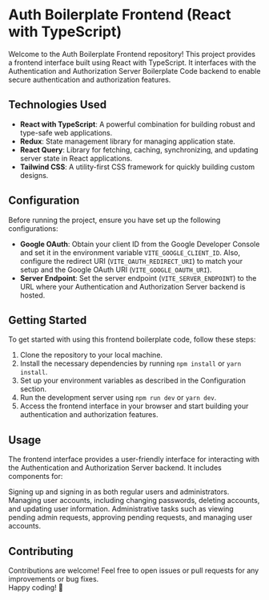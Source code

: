 # Auth Boilerplate Frontend (React with TypeScript)

Welcome to the Auth Boilerplate Frontend repository! This project provides a frontend interface built using React with TypeScript. It interfaces with the Authentication and Authorization Server Boilerplate Code backend to enable secure authentication and authorization features.

## Technologies Used

- **React with TypeScript**: A powerful combination for building robust and type-safe web applications.
- **Redux**: State management library for managing application state.
- **React Query**: Library for fetching, caching, synchronizing, and updating server state in React applications.
- **Tailwind CSS**: A utility-first CSS framework for quickly building custom designs.

## Configuration

Before running the project, ensure you have set up the following configurations:

- **Google OAuth**: Obtain your client ID from the Google Developer Console and set it in the environment variable `VITE_GOOGLE_CLIENT_ID`. Also, configure the redirect URI (`VITE_OAUTH_REDIRECT_URI`) to match your setup and the Google OAuth URI (`VITE_GOOGLE_OAUTH_URI`).
- **Server Endpoint**: Set the server endpoint (`VITE_SERVER_ENDPOINT`) to the URL where your Authentication and Authorization Server backend is hosted.

## Getting Started

To get started with using this frontend boilerplate code, follow these steps:

1. Clone the repository to your local machine.
2. Install the necessary dependencies by running `npm install` or `yarn install`.
3. Set up your environment variables as described in the Configuration section.
4. Run the development server using `npm run dev` or `yarn dev`.
5. Access the frontend interface in your browser and start building your authentication and authorization features.

## Usage
The frontend interface provides a user-friendly interface for interacting with the Authentication and Authorization Server backend. It includes components for:

Signing up and signing in as both regular users and administrators.
Managing user accounts, including changing passwords, deleting accounts, and updating user information.
Administrative tasks such as viewing pending admin requests, approving pending requests, and managing user accounts.
## Contributing

Contributions are welcome! Feel free to open issues or pull requests for any improvements or bug fixes.   
Happy coding! 🚀
